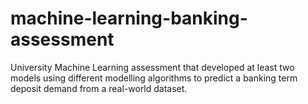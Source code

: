 # machine-learning-banking-assessment
University Machine Learning assessment that developed at least two models using different modelling algorithms to predict a banking term deposit demand from a real-world dataset.
